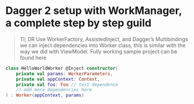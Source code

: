 # Dagger 2 setup with WorkManager, a complete step by step guild

> Tl; DR Use WorkerFactory, AssistedInject, and Dagger’s Multibindings we can inject dependencies into Worker class, this is similar with the way we did with ViewModel. Fully working sample project can be found here

```kotlin
class HelloWorldWorker @Inject constructor(
    private val params: WorkerParameters,
    private val appContext: Context,
    private val foo: Foo // test dependence
    // add more dependencies here
) : Worker(appContext, params)
```
